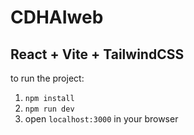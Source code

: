 # CDHAIweb
## React + Vite + TailwindCSS 

to run the project:
1. `npm install`
2. `npm run dev`
3. open `localhost:3000` in your browser
